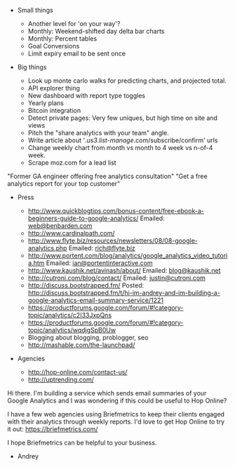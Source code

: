 * Small things
    * Another level for 'on your way'?
    * Monthly: Weekend-shifted day delta bar charts
    * Monthly: Percent tables
    * Goal Conversions
    * Limit expiry email to be sent once

* Big things
    * Look up monte carlo walks for predicting charts, and projected total.
    * API explorer thing
    * New dashboard with report type toggles
    * Yearly plans
    * Bitcoin integration
    * Detect private pages: Very few uniques, but high time on site and views
    * Pitch the "share analytics with your team" angle.
    * Write article about '*.us3.list-manage*.com/subscribe/confirm' urls
    * Change weekly chart from month vs month to 4 week vs n-of-4 week.
    * Scrape moz.com for a lead list

"Former GA engineer offering free analytics consultation"
"Get a free analytics report for your top customer"

* Press
    * http://www.quickblogtips.com/bonus-content/free-ebook-a-beginners-guide-to-google-analytics/
      Emailed: web@benbarden.com
    * http://www.cardinalpath.com/
    * http://www.flyte.biz/resources/newsletters/08/08-google-analytics.php
      Emailed: rich@flyte.biz
    * http://www.portent.com/blog/analytics/google_analytics_video_tutoria.htm
      Emailed: ian@portentinteractive.com
    * http://www.kaushik.net/avinash/about/ 
      Emailed: blog@kaushik.net
    * http://cutroni.com/blog/contact/
      Emailed: justin@cutroni.com
    * http://discuss.bootstrapped.fm/
      Posted: http://discuss.bootstrapped.fm/t/hi-im-andrey-and-im-building-a-google-analytics-email-summary-service/1221
    * https://productforums.google.com/forum/#!category-topic/analytics/c2I33JxpQns
    * https://productforums.google.com/forum/#!category-topic/analytics/wqdjgSpB0Uw
    * Blogging about blogging, problogger, seo
    * http://mashable.com/the-launchpad/


* Agencies
    * http://hop-online.com/contact-us/
    * http://uptrending.com/


>>>
Hi there. I'm building a service which sends email summaries of your Google Analytics and I was wondering if this could be useful to Hop Online?

I have a few web agencies using Briefmetrics to keep their clients engaged with their analytics through weekly reports. I'd love to get Hop Online to try it out: https://briefmetrics.com/

I hope Briefmetrics can be helpful to your business.
- Andrey
